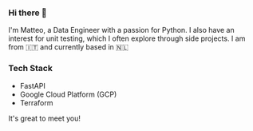 ### Hi there 👋

I'm Matteo, a Data Engineer with a passion for Python. I also have an interest for unit testing, which I often explore through side projects. I am from 🇮🇹 and currently based in 🇳🇱

### Tech Stack

- FastAPI
- Google Cloud Platform (GCP)
- Terraform

It's great to meet you!

